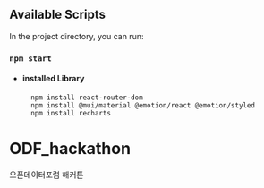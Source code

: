 ## Available Scripts

In the project directory, you can run:
### `npm start`

- #### installed Library

        npm install react-router-dom
        npm install @mui/material @emotion/react @emotion/styled
        npm install recharts

# ODF_hackathon
오픈데이터포럼 해커톤
